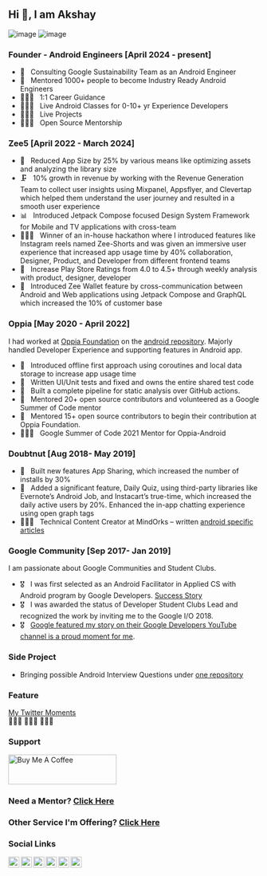 ## Hi 👋, I am Akshay
![image](https://img.shields.io/badge/Kotlin-766DB2?&style=for-the-badge&logo=kotlin&logoColor=white)
![image](https://img.shields.io/badge/Android-3DDC84?style=for-the-badge&logo=android&logoColor=white)

### Founder - Android Engineers [April 2024 - present]
 - 🚀 &nbsp; Consulting Google Sustainability Team as an Android Engineer 
 - 🚀 &nbsp; Mentored 1000+ people to become Industry Ready Android Engineers
 - 🧑🏻‍💻 &nbsp; 1:1 Career Guidance
 - 🧑🏻‍💻 &nbsp; Live Android Classes for 0-10+ yr Experience Developers
 - 🧑🏻‍💻 &nbsp; Live Projects
 - 🧑🏻‍💻 &nbsp; Open Source Mentorship

### Zee5 [April 2022 - March 2024]
 - 🚀 &nbsp; Reduced App Size by 25% by various means like optimizing assets and analyzing the library size
 - 🗜️ &nbsp; 10% growth in revenue by working with the Revenue Generation Team to collect user insights using Mixpanel, Appsflyer,
and Clevertap which helped them understand the user journey and resulted in a smooth user experience
 - 📊 &nbsp; Introduced Jetpack Compose focused Design System Framework for Mobile and TV applications with cross-team
 - 🧑🏻‍💻 &nbsp; Winner of an in-house hackathon where I introduced features like Instagram reels named Zee-Shorts and was given an
immersive user experience that increased app usage time by 40%
collaboration, Designer, Product, and Developer from different frontend teams
 - 🎯 &nbsp; Increase Play Store Ratings from 4.0 to 4.5+ through weekly analysis with product, designer, developer
 - 🎨 &nbsp; Introduced Zee Wallet feature by cross-communication between Android and Web applications using Jetpack Compose
and GraphQL which increased the 10% of customer base

### Oppia [May 2020 - April 2022]
I had worked at [Oppia Foundation](https://www.oppia.org/) on the [android repository](https://github.com/oppia/oppia-android/pulls/anandwana001). Majorly handled Developer Experience and supporting features in Android app.
 - 🦿 &nbsp; Introduced offline first approach using coroutines and local data storage to increase app usage time
 - 🧪 &nbsp; Written UI/Unit tests and fixed and owns the entire shared test code
 - 🧐 &nbsp; Built a complete pipeline for static analysis over GitHub actions.
 - 🎨 &nbsp; Mentored 20+ open source contributors and volunteered as a Google Summer of Code mentor
 - 🤝 &nbsp; Mentored 15+ open source contributors to begin their contribution at Oppia Foundation.
 - 🧑🏻‍💻 &nbsp; Google Summer of Code 2021 Mentor for Oppia-Android

### Doubtnut [Aug 2018- May 2019]
 - 🧪 &nbsp; Built new features App Sharing, which increased the number of installs by 30%
 - 🦿 &nbsp; Added a significant feature, Daily Quiz, using third-party libraries like Evernote’s Android Job, and Instacart’s true-time,
which increased the daily active users by 20%. Enhanced the in-app chatting experience using open graph tags
 - 🧑🏻‍💻 &nbsp; Technical Content Creator at MindOrks – written [android specific articles](https://blog.mindorks.com/user/profile/id/7037)

### Google Community [Sep 2017- Jan 2019]
I am passionate about Google Communities and Student Clubs.
 - 🎖 &nbsp; I was first selected as an Android Facilitator in Applied CS with Android program by Google Developers. [Success Story](https://www.youtube.com/watch?v=6vfCdHDjXQA)
 - 🎖 &nbsp; I was awarded the status of Developer Student Clubs Lead and recognized the work by inviting me to the Google I/O 2018.
 - 🎖 &nbsp; [Google featured my story on their Google Developers YouTube channel is a proud moment for me](https://www.youtube.com/watch?v=y1JuamnN4_Q).

### Side Project
- Bringing possible Android Interview Questions under [one repository](https://github.com/anandwana001/android-interview)


### Feature
[My Twitter Moments](https://twitter.com/i/events/1037634773605265409)
<br>👩🏻‍🎓 🧑🏻‍🎓 👨🏻‍🎓 

### Support
<a href="https://www.buymeacoffee.com/anandwana001" target="_blank"><img src="https://cdn.buymeacoffee.com/buttons/v2/default-yellow.png" alt="Buy Me A Coffee" style="height: 60px !important;width: 217px !important;" ></a>

### Need a Mentor? [Click Here](https://www.preplaced.in/profile/akshay-nandwana)

### Other Service I'm Offering? [Click Here](https://topmate.io/anandwana001)

### Social Links
<a href="https://www.youtube.com/@anandwana001">
  <img align="left" alt="Akshay's Stackoverflow" width="22px" src="https://cdn.jsdelivr.net/npm/simple-icons@v3/icons/youtube.svg" />
</a>
<a href="https://www.linkedin.com/in/anandwana001/">
  <img align="left" alt="Akshay's LinkedIn" width="22px" src="https://cdn.jsdelivr.net/npm/simple-icons@v3/icons/linkedin.svg" />
</a>
<a href="https://www.instagram.com/_akshay_nandwana/">
  <img align="left" alt="Akshay's Instagram" width="22px" src="https://cdn.jsdelivr.net/npm/simple-icons@v3/icons/instagram.svg" />
</a>
<a href="https://twitter.com/akshay81844">
  <img align="left" alt="Akshay's Twitter" width="22px" src="https://cdn.jsdelivr.net/npm/simple-icons@v3/icons/twitter.svg" />
</a>
<a href="https://medium.com/@anandwana">
  <img align="left" alt="Akshay's Medium" width="22px" src="https://cdn.jsdelivr.net/npm/simple-icons@v3/icons/medium.svg" />
</a>
<a href="https://stackoverflow.com/users/5261361/akshay-nandwana">
  <img align="left" alt="Akshay's Stackoverflow" width="22px" src="https://cdn.jsdelivr.net/npm/simple-icons@v3/icons/stackoverflow.svg" />
</a>

